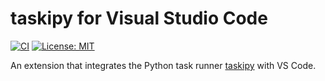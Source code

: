 # taskipy for Visual Studio Code

[![CI](https://github.com/k-kuroguro/vscode-taskipy/actions/workflows/test.yaml/badge.svg)](https://github.com/k-kuroguro/vscode-taskipy/actions/workflows/test.yaml)
[![License: MIT](https://img.shields.io/badge/License-MIT-yellow.svg)](https://opensource.org/licenses/MIT)

An extension that integrates the Python task runner [taskipy](https://github.com/taskipy/taskipy) with VS Code.
